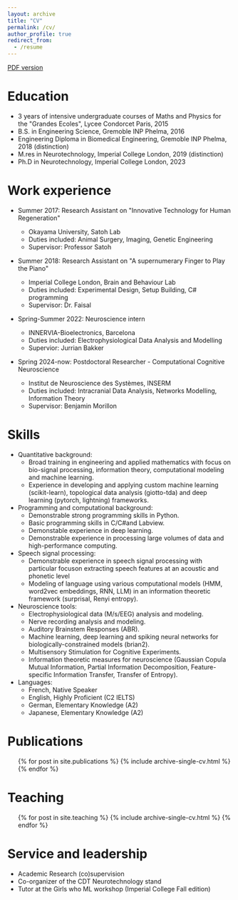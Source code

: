 ```yaml
---
layout: archive
title: "CV"
permalink: /cv/
author_profile: true
redirect_from:
  - /resume
---
```



[PDF version](/CV__Academic_-3.pdf)

Education
======
* 3 years of intensive undergraduate courses of Maths and Physics for the "Grandes Ecoles", Lycee Condorcet Paris, 2015
* B.S. in Engineering Science, Gremoble INP Phelma, 2016 
* Engineering Diploma in Biomedical Engineering, Gremoble INP Phelma, 2018 (distinction)
* M.res in Neurotechnology, Imperial College London, 2019 (distinction)
* Ph.D in Neurotechnology, Imperial College London, 2023 

Work experience
======
* Summer 2017: Research Assistant on "Innovative Technology for Human Regeneration"
  * Okayama University, Satoh Lab
  * Duties included: Animal Surgery, Imaging, Genetic Engineering
  * Supervisor: Professor Satoh

* Summer 2018: Research Assistant on "A supernumerary Finger to Play the Piano" 
  * Imperial College London, Brain and Behaviour Lab
  * Duties included: Experimental Design, Setup Building, C# programming
  * Supervisor: Dr. Faisal
 
* Spring-Summer 2022: Neuroscience intern
  * INNERVIA-Bioelectronics, Barcelona
  * Duties included: Electrophysiological Data Analysis and Modelling
  * Supervior: Jurrian Bakker
 
* Spring 2024-now: Postdoctoral Researcher - Computational Cognitive Neuroscience
  * Institut de Neuroscience des Systèmes, INSERM
  * Duties included: Intracranial Data Analysis, Networks Modelling, Information Theory
  * Supervisor: Benjamin Morillon
  
Skills
======
* Quantitative background: 
  * Broad training in engineering and applied mathematics with focus on bio-signal processing, information theory, computational modeling and machine learning.
  * Experience in developing and applying custom machine learning (scikit-learn), topological data analysis (giotto-tda) and deep learning (pytorch, lightning) frameworks.
* Programming and computational background:
  * Demonstrable strong programming skills in Python.
  * Basic programming skills in C/C#and Labview.
  * Demonstable experience in deep learning.
  * Demonstrable experience in processing large volumes of data and high-performance computing.
* Speech signal processing:
  * Demonstrable experience in speech signal processing with particular focuson extracting speech features at an acoustic and phonetic level
  * Modeling of language using various computational models (HMM, word2vec embeddings, RNN, LLM) in an information theoretic framework (surprisal, Renyi entropy).
* Neuroscience tools:  
  * Electrophysiological data (M/s/EEG) analysis and modeling.
  * Nerve recording analysis and modeling.
  * Auditory Brainstem Responses (ABR).
  * Machine learning, deep learning and spiking neural networks for biologically-constrained models (brian2). 
  * Multisensory Stimulation for Cognitive Experiments.
  * Information theoretic measures for neuroscience (Gaussian Copula Mutual Information, Partial Information Decomposition, Feature-specific Information Transfer, Transfer of Entropy).
* Languages:
  * French, Native Speaker
  * English, Highly Proficient (C2 IELTS)
  * German, Elementary Knowledge (A2)
  * Japanese, Elementary Knowledge (A2)
 


Publications
======
  <ul>{% for post in site.publications %}
    {% include archive-single-cv.html %}
  {% endfor %}</ul>
  
Teaching
======
  <ul>{% for post in site.teaching %}
    {% include archive-single-cv.html %}
  {% endfor %}</ul>
  
Service and leadership
======
* Academic Research (co)supervision
* Co-organizer of the CDT Neurotechnology stand
* Tutor at the Girls who ML workshop (Imperial College Fall edition)
